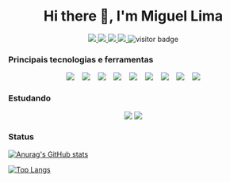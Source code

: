 <h1 align="center">
  Hi there 👋, I'm Miguel Lima</h1>
</h1>

<p align="center">
  <a href="https://www.linkedin.com/in/miguelslima1986">
    <img src="https://img.shields.io/badge/LinkedIn-3D6098?style=flat&logo=linkedin&labelColor=3D6098" />
  </a>
  
  <a href="https://wa.me/5584988954146">
    <img src="https://img.shields.io/badge/Whatsapp-brightgreen?style=flat&logo=WhatsApp&logoColor=white&labelColor=brightgreen" />
  </a>
  
  <a href="https://instagram.com/migueslima">
    <img src="https://img.shields.io/badge/Instagram-8134AF?style=flat&logo=instagram&logoColor=white" />
  </a>
  
  <a href="mailto:absolutmslima@gmail.com">
    <img src="https://img.shields.io/badge/Gmail-red?style=flat&logo=gmail&logoColor=white&labelColor=red" />
  </a>

  <img src="https://visitor-badge.glitch.me/badge?page_id=miguelslima" alt="visitor badge" />
</p>


### Principais tecnologias e ferramentas

<p align="center">
  <img src="https://img.shields.io/badge/Javascript-F7D842?style=social&logo=javascript&logoColor=F7D842" />&nbsp;&nbsp;&nbsp;
  <img src="https://img.shields.io/badge/typescript-blue?&style=social&logo=typescript&logoColor=blue"/>&nbsp;&nbsp;&nbsp;
  <img src="https://img.shields.io/badge/React-3D6098?style=social&logo=react&logoColor=3D6098" />&nbsp;&nbsp;&nbsp;
  <img src="https://img.shields.io/badge/React%20Native-3D6098?style=social&logo=react&logoColor=3D6098" />&nbsp;&nbsp;&nbsp;
  <img src="https://img.shields.io/badge/Styled%20Components-DB7093?style=social&logo=styled-components&logoColor=DB7093" />&nbsp;&nbsp;&nbsp;
  <img src="https://img.shields.io/badge/Visual%20Studio%20Code-007ACC?style=social&logo=visual-studio-code&logoColor=007ACC" />&nbsp;&nbsp;&nbsp;
  <img src="https://img.shields.io/badge/git-red?&style=social&logo=git&logoColor=red"/>&nbsp;&nbsp;&nbsp;
  <img src="https://img.shields.io/badge/github%20-%23121011.svg?&style=social&logo=github&logoColor=black"/>&nbsp;&nbsp;&nbsp;
  <img src="https://img.shields.io/badge/node.js-green?&style=social&logo=node.js&logoColor=green"/>
</p>


### Estudando

<p align="center">
  <img src="https://img.shields.io/badge/angular%20-FF0000.svg?&style=flat&logo=angular&logoColor=white"/>
  <img src="https://img.shields.io/badge/kotlin%20-bf40bf.svg?&style=flat&logo=kotlin&logoColor=white"/>
</p>


### Status

[![Anurag's GitHub stats](https://github-readme-stats.vercel.app/api?username=miguelslima&count_private=true&show_icons=true&hide_border=true&theme=cobalt)](https://github.com/anuraghazra/github-readme-stats)

[![Top Langs](https://github-readme-stats.vercel.app/api/top-langs/?username=miguelslima&langs_count=8&layout=compact&hide_border=true)](https://github.com/anuraghazra/github-readme-stats)


<!--
**miguelslima/miguelslima** is a ✨ _special_ ✨ repository because its `README.md` (this file) appears on your GitHub profile.

Here are some ideas to get you started:

- 🔭 I’m currently working on ...
- 🌱 I’m currently learning ...
- 👯 I’m looking to collaborate on ...
- 🤔 I’m looking for help with ...
- 💬 Ask me about ...
- 📫 How to reach me: ...
- 😄 Pronouns: ...
- ⚡ Fun fact: ...
-->
